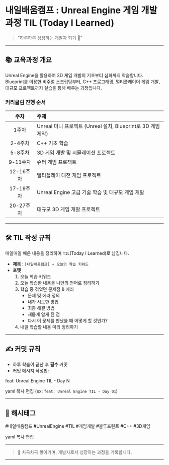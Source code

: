 # 내일배움캠프 : Unreal Engine 게임 개발 과정 TIL (Today I Learned)

> "하루하루 성장하는 개발자 되기 🌱"

---

## 📚 교육과정 개요

Unreal Engine을 활용하여 3D 게임 개발의 기초부터 심화까지 학습합니다.  
Blueprint를 이용한 비주얼 스크립팅부터, C++ 프로그래밍, 멀티플레이어 게임 개발, 대규모 프로젝트까지 실습을 통해 배우는 과정입니다.

### 커리큘럼 진행 순서

| 주차 | 주제 |
|:---:|:---|
| 1주차 | Unreal 미니 프로젝트 (Unreal 설치, Blueprint로 3D 게임 제작) |
| 2-4주차 | C++ 기초 학습 |
| 5-8주차 | 3D 게임 개발 및 시뮬레이션 프로젝트 |
| 9-11주차 | 슈터 게임 프로젝트 |
| 12-16주차 | 멀티플레이 대전 게임 프로젝트 |
| 17-19주차 | Unreal Engine 고급 기술 학습 및 대규모 게임 개발 |
| 20-27주차 | 대규모 3D 게임 개발 프로젝트 |

---

## 🛠️ TIL 작성 규칙

매일매일 배운 내용을 정리하여 `TIL`(Today I Learned)로 남깁니다.

- **제목** : `[내일배움캠프] + 오늘의 학습 키워드`
- **포맷**
  1. 오늘 학습 키워드
  2. 오늘 학습한 내용을 나만의 언어로 정리하기
  3. 학습 중 겪었던 문제점 & 에러
     - 문제 및 에러 정의
     - 내가 시도한 방법
     - 최종 해결 방법
     - 새롭게 알게 된 점
     - 다시 이 문제를 만났을 때 어떻게 할 것인가?
  4. 내일 학습할 내용 미리 정리하기

---

## ✍️ 커밋 규칙

- 하루 학습이 끝난 후 **필수** 커밋
- 커밋 메시지 작성법:

feat: Unreal Engine TIL - Day N

yaml
복사
편집
(ex: `feat: Unreal Engine TIL - Day 01`)

---

## 🔖 해시태그

#내일배움캠프 #UnrealEngine #TIL #게임개발 #블루프린트 #C++ #3D게임

yaml
복사
편집

---

> 🚀 차곡차곡 쌓아가며, 개발자로서 성장하는 과정을 기록합니다.

---
